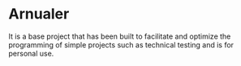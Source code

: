 # Arnualer

It is a base project that has been built to facilitate and optimize the programming of simple projects such as technical testing and is for personal use.  
